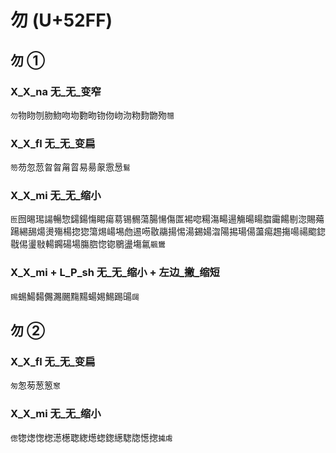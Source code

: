 # 勿 (U+52FF)

## 勿 ①

### X_X_na 无_无_变窄
`勿`物䀛刎肳魩吻圽覅昒䥼伆岉沕粅䴯朆歾`㬟`

### X_X_fl 无_无_变扁
`笏`芴忽䓤㫚曶甮䀜易昜䝆䨚惖`鬄`

### X_X_mi 无_无_缩小 
`匢`囫晹㻛諹暢惣鐋鍚慯睗瘍䓪锡䯜蕩腸愓傷匫裼唿糃漡畼逿觴暘䁑䐇霷餳剔淴賜薚踼緆舓煬燙殤楊㧾㺀簜焬崵埸虝逷㖴敭鬺揚惕湯錫婸㳷陽掦瑒偒蘯痬䞶摥啺禓䬍鍃㦹㑥璗敡輰鐊碭場膓脗惚锪鶍盪塲氱`䬗鸉`

### X_X_mi + L_P_sh 无_无_缩小 + 左边_撇_缩短
`赐`蜴鰑䵘儩瀃颺䵰䵮蝪㛫鯣踢䑗`㼒`

## 勿 ②

### X_X_fl 无_无_变扁
`匆`怱茐葱䈡`䆫`

### X_X_mi 无_无_缩小
`偬`㹅㷓愡楤濍檧聦緫燪䗓鍯繱騘牎憽揔`㩀䖏`